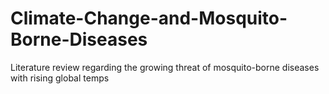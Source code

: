 # Climate-Change-and-Mosquito-Borne-Diseases
Literature review regarding the growing threat of mosquito-borne diseases with rising global temps
